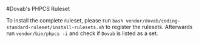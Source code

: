 #Dovab's PHPCS Ruleset

To install the complete ruleset, please run `bash vendor/dovab/coding-standard-ruleset/install-rulesets.sh` to register 
the rulesets. Afterwards run `vendor/bin/phpcs -i` and check if `Dovab` is listed as a set.